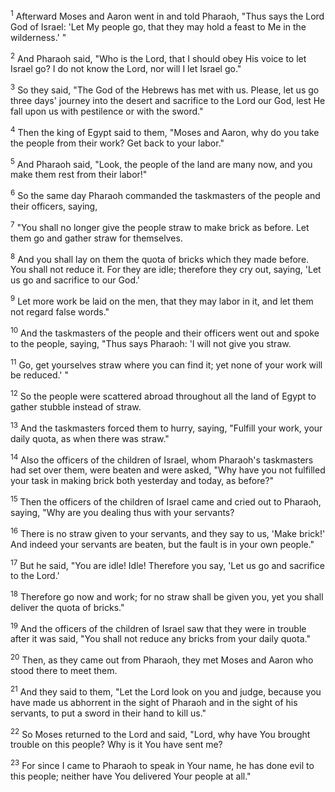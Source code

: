 <sup>1</sup> 
Afterward Moses and Aaron went in and told Pharaoh, "Thus says the Lord God of Israel: 'Let My people go, that they may hold a feast to Me in the wilderness.' " 

<sup>2</sup> 
And Pharaoh said, "Who is the Lord, that I should obey His voice to let Israel go? I do not know the Lord, nor will I let Israel go." 

<sup>3</sup> 
So they said, "The God of the Hebrews has met with us. Please, let us go three days' journey into the desert and sacrifice to the Lord our God, lest He fall upon us with pestilence or with the sword." 

<sup>4</sup> 
Then the king of Egypt said to them, "Moses and Aaron, why do you take the people from their work? Get back to your labor." 

<sup>5</sup> 
And Pharaoh said, "Look, the people of the land are many now, and you make them rest from their labor!" 

<sup>6</sup> 
So the same day Pharaoh commanded the taskmasters of the people and their officers, saying, 

<sup>7</sup> 
"You shall no longer give the people straw to make brick as before. Let them go and gather straw for themselves. 

<sup>8</sup> 
And you shall lay on them the quota of bricks which they made before. You shall not reduce it. For they are idle; therefore they cry out, saying, 'Let us go and sacrifice to our God.' 

<sup>9</sup> 
Let more work be laid on the men, that they may labor in it, and let them not regard false words." 

<sup>10</sup> 
And the taskmasters of the people and their officers went out and spoke to the people, saying, "Thus says Pharaoh: 'I will not give you straw. 

<sup>11</sup> 
Go, get yourselves straw where you can find it; yet none of your work will be reduced.' " 

<sup>12</sup> 
So the people were scattered abroad throughout all the land of Egypt to gather stubble instead of straw. 

<sup>13</sup> 
And the taskmasters forced them to hurry, saying, "Fulfill your work, your daily quota, as when there was straw." 

<sup>14</sup> 
Also the officers of the children of Israel, whom Pharaoh's taskmasters had set over them, were beaten and were asked, "Why have you not fulfilled your task in making brick both yesterday and today, as before?" 

<sup>15</sup> 
Then the officers of the children of Israel came and cried out to Pharaoh, saying, "Why are you dealing thus with your servants? 

<sup>16</sup> 
There is no straw given to your servants, and they say to us, 'Make brick!' And indeed your servants are beaten, but the fault is in your own people." 

<sup>17</sup> 
But he said, "You are idle! Idle! Therefore you say, 'Let us go and sacrifice to the Lord.' 

<sup>18</sup> 
Therefore go now and work; for no straw shall be given you, yet you shall deliver the quota of bricks." 

<sup>19</sup> 
And the officers of the children of Israel saw that they were in trouble after it was said, "You shall not reduce any bricks from your daily quota." 

<sup>20</sup> 
Then, as they came out from Pharaoh, they met Moses and Aaron who stood there to meet them. 

<sup>21</sup> 
And they said to them, "Let the Lord look on you and judge, because you have made us abhorrent in the sight of Pharaoh and in the sight of his servants, to put a sword in their hand to kill us." 

<sup>22</sup> 
So Moses returned to the Lord and said, "Lord, why have You brought trouble on this people? Why is it You have sent me? 

<sup>23</sup> 
For since I came to Pharaoh to speak in Your name, he has done evil to this people; neither have You delivered Your people at all."